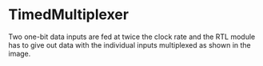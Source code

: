 # TimedMultiplexer
Two one-bit data inputs are fed at twice the clock rate and the RTL module has to give out data with the individual inputs multiplexed as shown in the image. 
